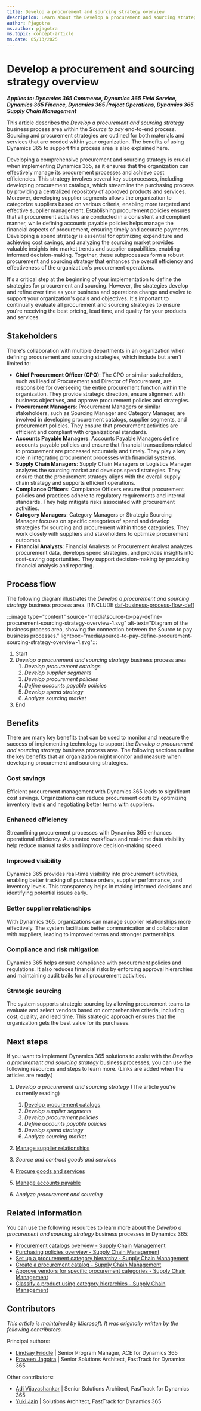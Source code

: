 ```yaml
---
title: Develop a procurement and sourcing strategy overview
description: Learn about the Develop a procurement and sourcing strategy business process area, including learning about various stakeholder types.
author: Pjagotra
ms.author: pjagotra
ms.topic: concept-article
ms.date: 05/13/2025
---
```


# Develop a procurement and sourcing strategy overview

***Applies to: Dynamics 365 Commerce, Dynamics 365 Field Service, Dynamics 365 Finance, Dynamics 365 Project Operations, Dynamics 365 Supply Chain Management***

This article describes the *Develop a procurement and sourcing strategy* business process area within the *Source to pay* end-to-end process. Sourcing and procurement strategies are outlined for both materials and services that are needed within your organization. The benefits of using Dynamics 365 to support this process area is also explained here.

Developing a comprehensive procurement and sourcing strategy is crucial when implementing Dynamics 365, as it ensures that the organization can effectively manage its procurement processes and achieve cost efficiencies. This strategy involves several key subprocesses, including developing procurement catalogs, which streamline the purchasing process by providing a centralized repository of approved products and services. Moreover, developing supplier segments allows the organization to categorize suppliers based on various criteria, enabling more targeted and effective supplier management. Establishing procurement policies ensures that all procurement activities are conducted in a consistent and compliant manner, while defining accounts payable policies helps manage the financial aspects of procurement, ensuring timely and accurate payments. Developing a spend strategy is essential for optimizing expenditure and achieving cost savings, and analyzing the sourcing market provides valuable insights into market trends and supplier capabilities, enabling informed decision-making. Together, these subprocesses form a robust procurement and sourcing strategy that enhances the overall efficiency and effectiveness of the organization's procurement operations.

It's a critical step at the beginning of your implementation to define the strategies for procurement and sourcing. However, the strategies develop and refine over time as your business and operations change and evolve to support your organization's goals and objectives. It's important to continually evaluate all procurement and sourcing strategies to ensure you're receiving the best pricing, lead time, and quality for your products and services.

## Stakeholders

There's collaboration with multiple departments in an organization when defining procurement and sourcing strategies, which include but aren't limited to:

* **Chief Procurement Officer (CPO)**: The CPO or similar stakeholders, such as Head of Procurement and Director of Procurement, are responsible for overseeing the entire procurement function within the organization. They provide strategic direction, ensure alignment with business objectives, and approve procurement policies and strategies.
* **Procurement Managers**: Procurement Managers or similar stakeholders, such as Sourcing Manager and Category Manager, are involved in developing procurement catalogs, supplier segments, and procurement policies. They ensure that procurement activities are efficient and compliant with organizational standards.
* **Accounts Payable Managers**: Accounts Payable Managers define accounts payable policies and ensure that financial transactions related to procurement are processed accurately and timely. They play a key role in integrating procurement processes with financial systems.
* **Supply Chain Managers**: Supply Chain Managers or Logistics Manager analyzes the sourcing market and develops spend strategies. They ensure that the procurement strategy aligns with the overall supply chain strategy and supports efficient operations.
* **Compliance Officers**: Compliance Officers ensure that procurement policies and practices adhere to regulatory requirements and internal standards. They help mitigate risks associated with procurement activities.
* **Category Managers**: Category Managers or Strategic Sourcing Manager focuses on specific categories of spend and develop strategies for sourcing and procurement within those categories. They work closely with suppliers and stakeholders to optimize procurement outcomes.
* **Financial Analysts**: Financial Analysts or Procurement Analyst analyzes procurement data, develops spend strategies, and provides insights into cost-saving opportunities. They support decision-making by providing financial analysis and reporting.

## Process flow

The following diagram illustrates the *Develop a procurement and sourcing strategy* business process area. [!INCLUDE [daf-business-process-flow-def](~/../shared-content/shared/guidance-includes/daf-business-process-flow-def.md)]

:::image type="content" source="media\source-to-pay-define-procurement-sourcing-strategy-overview-1.svg" alt-text="Diagram of the business process area, showing the connection between the Source to pay business processes." lightbox="media\source-to-pay-define-procurement-sourcing-strategy-overview-1.svg":::

1. Start
2. *Develop a procurement and sourcing strategy* business process area
    1. *Develop procurement catalogs*
    2. *Develop supplier segments*
    3. *Develop procurement policies*
    4. *Define accounts payable policies*
    5. *Develop spend strategy*  
    6. *Analyze sourcing market*  
3. End

## Benefits

There are many key benefits that can be used to monitor and measure the success of implementing technology to support the *Develop a procurement and sourcing strategy* business process area. The following sections outline the key benefits that an organization might monitor and measure when developing procurement and sourcing strategies.

### Cost savings

Efficient procurement management with Dynamics 365 leads to significant cost savings. Organizations can reduce procurement costs by optimizing inventory levels and negotiating better terms with suppliers.

### Enhanced efficiency

Streamlining procurement processes with Dynamics 365 enhances operational efficiency. Automated workflows and real-time data visibility help reduce manual tasks and improve decision-making speed.

### Improved visibility

Dynamics 365 provides real-time visibility into procurement activities, enabling better tracking of purchase orders, supplier performance, and inventory levels. This transparency helps in making informed decisions and identifying potential issues early.

### Better supplier relationships

With Dynamics 365, organizations can manage supplier relationships more effectively. The system facilitates better communication and collaboration with suppliers, leading to improved terms and stronger partnerships.

### Compliance and risk mitigation

Dynamics 365 helps ensure compliance with procurement policies and regulations. It also reduces financial risks by enforcing approval hierarchies and maintaining audit trails for all procurement activities.

### Strategic sourcing

The system supports strategic sourcing by allowing procurement teams to evaluate and select vendors based on comprehensive criteria, including cost, quality, and lead time. This strategic approach ensures that the organization gets the best value for its purchases.

## Next steps

If you want to implement Dynamics 365 solutions to assist with the *Develop a procurement and sourcing strategy* business processes, you can use the following resources and steps to learn more. (Links are added when the articles are ready.)

1. *Develop a procurement and sourcing strategy* (The article you're currently reading)

    1. [Develop procurement catalogs](source-to-pay-define-procurement-catalogs-overview.md)  
    2. *Develop supplier segments*
    3. *Develop procurement policies*
    4. *Define accounts payable policies*
    5. *Develop spend strategy*  
    6. *Analyze sourcing market*  
1. [Manage supplier relationships](source-to-pay-manage-vendor-relationships-overview.md)
1. *Source and contract goods and services*
1. [Procure goods and services](source-to-pay-procure-materials-services-overview.md)
1. [Manage accounts payable](source-to-pay-manage-accounts-payable-overview.md)
1. *Analyze procurement and sourcing*

## Related information

You can use the following resources to learn more about the *Develop a procurement and sourcing strategy* business processes in Dynamics 365:

* [Procurement catalogs overview - Supply Chain Management](/dynamics365/supply-chain/procurement/procurement-catalogs)
* [Purchasing policies overview - Supply Chain Management](/dynamics365/supply-chain/procurement/purchase-policies)
* [Set up a procurement category hierarchy - Supply Chain Management](/dynamics365/supply-chain/procurement/tasks/set-up-procurement-category-hierarchy)
* [Create a procurement catalog - Supply Chain Management](/dynamics365/supply-chain/procurement/tasks/create-procurement-catalog)
* [Approve vendors for specific procurement categories - Supply Chain Management](/dynamics365/supply-chain/procurement/tasks/approve-vendors-specific-procurement-categories)
* [Classify a product using category hierarchies - Supply Chain Management](/dynamics365/supply-chain/pim/tasks/classify-product-category-hierarchies)

<!-- ## Tags

*Industries:* Agriculture (01-09), Mining (10-14), Construction (15-17), Manufacturing (20-39), Transportation and Public Utilities (40-49), Wholesale Trade (50-51), Retail Trade (52-59), Finance, Insurance, Real Estate (60-67), Services (70-89), Public Administration (91-99)

*Stakeholders:* Accounts payable, Administrative, Audit, Finance, IT, Operations, Purchasing

*Products:* Dynamics 365 Commerce, Dynamics 365 Field Service, Dynamics 365 Finance, Dynamics 365 Project Operations, Dynamics 365 Supply Chain Management, Microsoft Supply Chain Center -->

## Contributors

*This article is maintained by Microsoft. It was originally written by the following contributors.*

Principal authors:

* [Lindsay Friddle](https://www.linkedin.com/in/lindsay-friddle-a616265/) \| Senior Program Manager, ACE for Dynamics 365
* [Praveen Jagotra](https://www.linkedin.com/in/praveen-jagotra/) \| Senior Solutions Architect, FastTrack for Dynamics 365  

Other contributors:

* [Adi Vijayashankar](https://www.linkedin.com/in/adithya-adi-vijayashankar-b3490a16) \| Senior Solutions Architect, FastTrack for Dynamics 365
* [Yuki Jain](https://www.linkedin.com/in/yuki-jain/) \| Solutions Architect, FastTrack for Dynamics 365
